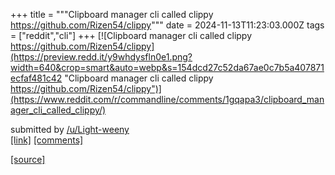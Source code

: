 +++
title = """Clipboard manager cli called clippy https://github.com/Rizen54/clippy"""
date = 2024-11-13T11:23:03.000Z
tags = ["reddit","cli"]
+++
[![Clipboard manager cli called clippy https://github.com/Rizen54/clippy](https://preview.redd.it/y9whdysfln0e1.png?width=640&crop=smart&auto=webp&s=154dcd27c52da67ae0c7b5a407871ecfaf481c42 "Clipboard manager cli called clippy https://github.com/Rizen54/clippy")](https://www.reddit.com/r/commandline/comments/1gqapa3/clipboard_manager_cli_called_clippy/)

submitted by [/u/Light-weeny](https://www.reddit.com/user/Light-weeny)  
[\[link\]](https://i.redd.it/y9whdysfln0e1.png) [\[comments\]](https://www.reddit.com/r/commandline/comments/1gqapa3/clipboard_manager_cli_called_clippy/)

[[source]](https://www.reddit.com/r/commandline/comments/1gqapa3/clipboard_manager_cli_called_clippy/)
